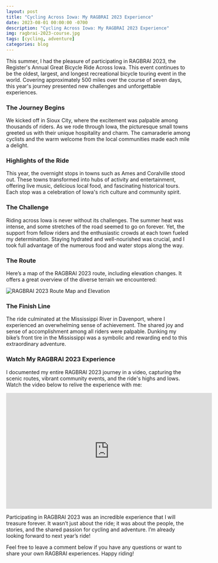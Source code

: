 ```yaml
---
layout: post
title: "Cycling Across Iowa: My RAGBRAI 2023 Experience"
date: 2023-08-01 00:00:00 -0700
description: "Cycling Across Iowa: My RAGBRAI 2023 Experience"
img: ragbrai-2023-course.jpg
tags: [cycling, adventure]
categories: blog
---
```


This summer, I had the pleasure of participating in RAGBRAI 2023, the Register's Annual Great Bicycle Ride Across Iowa. This event continues to be the oldest, largest, and longest recreational bicycle touring event in the world. Covering approximately 500 miles over the course of seven days, this year's journey presented new challenges and unforgettable experiences.

### The Journey Begins

We kicked off in Sioux City, where the excitement was palpable among thousands of riders. As we rode through Iowa, the picturesque small towns greeted us with their unique hospitality and charm. The camaraderie among cyclists and the warm welcome from the local communities made each mile a delight.

### Highlights of the Ride

This year, the overnight stops in towns such as Ames and Coralville stood out. These towns transformed into hubs of activity and entertainment, offering live music, delicious local food, and fascinating historical tours. Each stop was a celebration of Iowa's rich culture and community spirit.

### The Challenge

Riding across Iowa is never without its challenges. The summer heat was intense, and some stretches of the road seemed to go on forever. Yet, the support from fellow riders and the enthusiastic crowds at each town fueled my determination. Staying hydrated and well-nourished was crucial, and I took full advantage of the numerous food and water stops along the way.

### The Route

Here’s a map of the RAGBRAI 2023 route, including elevation changes. It offers a great overview of the diverse terrain we encountered:

![RAGBRAI 2023 Route Map and Elevation](/mitchtorkelson/assets/img/for_posts/ragbrai-2023-course.jpg)

### The Finish Line

The ride culminated at the Mississippi River in Davenport, where I experienced an overwhelming sense of achievement. The shared joy and sense of accomplishment among all riders were palpable. Dunking my bike’s front tire in the Mississippi was a symbolic and rewarding end to this extraordinary adventure.

### Watch My RAGBRAI 2023 Experience

I documented my entire RAGBRAI 2023 journey in a video, capturing the scenic routes, vibrant community events, and the ride's highs and lows. Watch the video below to relive the experience with me:

<div class="video-container">
  <iframe width="560" height="315" src="https://www.youtube.com/embed/K2ModSVqlXw" frameborder="0" allowfullscreen></iframe>
</div>

Participating in RAGBRAI 2023 was an incredible experience that I will treasure forever. It wasn’t just about the ride; it was about the people, the stories, and the shared passion for cycling and adventure. I’m already looking forward to next year’s ride!

Feel free to leave a comment below if you have any questions or want to share your own RAGBRAI experiences. Happy riding!

